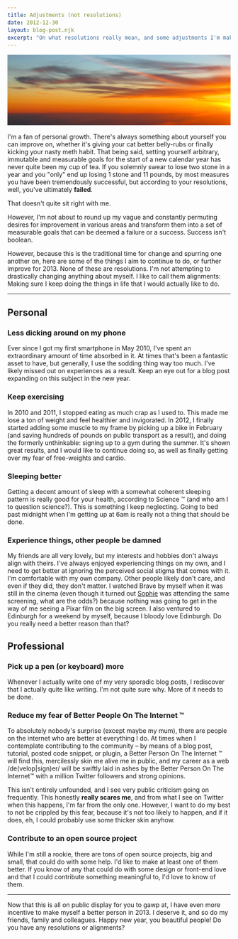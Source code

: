 ```yaml
---
title: Adjustments (not resolutions)
date: 2012-12-30
layout: blog-post.njk
excerpt: "On what resolutions really mean, and some adjustments I'm making in their place for 2013."
---
```


![](/assets/images/content-images/newyears_cover.jpg)

<p>I'm a fan of personal growth. There's always something about yourself you can improve on, whether it's giving your cat better belly-rubs or finally kicking your nasty meth habit. That being said, setting yourself arbitrary, immutable and measurable goals for the start of a new calendar year has never quite been my cup of tea. If you solemnly swear to lose two stone in a year and you "only" end up losing 1 stone and 11 pounds, by most measures you have been tremendously successful, but according to your resolutions, well, you've ultimately <strong>failed</strong>.
</p>
<p>That doesn't quite sit right with me.
</p>
<p>However, I'm not about to round up my vague and constantly permuting desires for improvement in various areas and transform them into a set of measurable goals that can be deemed a failure or a success. Success isn't boolean.
</p>
<p>However, because this is the traditional time for change and spurring one another on, here are some of the things I aim to continue to do, or further improve for 2013. None of these are resolutions. I'm not attempting to drastically changing anything about myself. I like to call them alignments: Making sure I keep doing the things in life that I would actually like to do.
</p>

<hr>

<h2>Personal</h2>
<h3>Less dicking around on my phone</h3>
<p>Ever since I got my first smartphone in May 2010, I've spent an extraordinary amount of time absorbed in it. At times that's been a fantastic asset to have, but generally, I use the sodding thing way too much. I've likely missed out on experiences as a result. Keep an eye out for a blog post expanding on this subject in the new year.
</p>
<h3>Keep exercising</h3>
<p>In 2010 and 2011, I stopped eating as much crap as I used to. This made me lose a ton of weight and feel healthier and invigorated. In 2012, I finally started adding some muscle to my frame by picking up a bike in February (and saving hundreds of pounds on public transport as a result), and doing the formerly unthinkable: signing up to a gym during the summer. It's shown great results, and I would like to continue doing so, as well as finally getting over my fear of free-weights and cardio.
</p>
<h3>Sleeping better</h3>
<p>Getting a decent amount of sleep with a somewhat coherent sleeping pattern is really good for your health, according to Science ™ (and who am I to question science?). This is something I keep neglecting. Going to bed past midnight when I'm getting up at 6am is really not a thing that should be done.
</p>
<h3>Experience things, other people be damned</h3>
<p>My friends are all very lovely, but my interests and hobbies don't always align with theirs. I've always enjoyed experiencing things on my own, and I need to get better at ignoring the perceived social stigma that comes with it. I'm comfortable with my own company. Other people likely don't care, and even if they did, they don't matter. I watched Brave by myself when it was still in the cinema (even though it turned out <a href="http://twitter.com/Tawreh">Sophie</a> was attending the same screening, what are the odds?) because nothing was going to get in the way of me seeing a Pixar film on the big screen. I also ventured to Edinburgh for a weekend by myself, because I bloody love Edinburgh. Do you really need a better reason than that?
</p>
<h2>Professional</h2>

<h3>Pick up a pen (or keyboard) more</h3>
<p>Whenever I actually write one of my very sporadic blog posts, I rediscover that I actually quite like writing. I'm not quite sure why. More of it needs to be done.
</p>
<h3>Reduce my fear of Better People On The Internet ™</h3>
<p>To absolutely nobody's surprise (except maybe my mum), there are people on the internet who are better at everything I do. At times when I contemplate contributing to the community – by means of a blog post, tutorial, posted code snippet, or plugin, a Better Person On The Internet ™ will find this, mercilessly skin me alive me in public, and my career as a web /de(velop|sign)er/ will be swiftly laid in ashes by the Better Person On The Internet™ with a million Twitter followers and strong opinions.
</p>
<p>This isn't entirely unfounded, and I see very public criticism going on frequently. This honestly <strong>really scares me</strong>, and from what I see on Twitter when this happens, I'm far from the only one. However, I want to do my best to not be crippled by this fear, because it's not too likely to happen, and if it does, eh, I could probably use some thicker skin anyhow.
</p>
<h3>Contribute to an open source project</h3>
<p>While I'm still a rookie, there are tons of open source projects, big and small, that could do with some help. I'd like to make at least one of them better. If you know of any that could do with some design or front-end love and that I could contribute something meaningful to, I'd love to know of them.
</p>
<hr>
<p>Now that this is all on public display for you to gawp at, I have even more incentive to make myself a better person in 2013. I deserve it, and so do my friends, family and colleagues. Happy new year, you beautiful people! Do you have any resolutions or alignments?</p>
